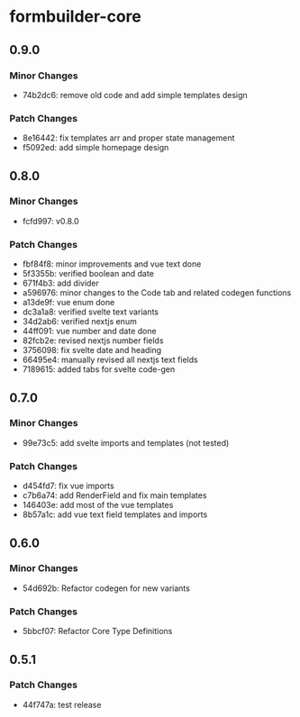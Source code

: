 # formbuilder-core

## 0.9.0

### Minor Changes

- 74b2dc6: remove old code and add simple templates design

### Patch Changes

- 8e16442: fix templates arr and proper state management
- f5092ed: add simple homepage design

## 0.8.0

### Minor Changes

- fcfd997: v0.8.0

### Patch Changes

- fbf84f8: minor improvements and vue text done
- 5f3355b: verified boolean and date
- 671f4b3: add divider
- a596976: minor changes to the Code tab and related codegen functions
- a13de9f: vue enum done
- dc3a1a8: verified svelte text variants
- 34d2ab6: verified nextjs enum
- 44ff091: vue number and date done
- 82fcb2e: revised nextjs number fields
- 3756098: fix svelte date and heading
- 66495e4: manually revised all nextjs text fields
- 7189615: added tabs for svelte code-gen

## 0.7.0

### Minor Changes

- 99e73c5: add svelte imports and templates (not tested)

### Patch Changes

- d454fd7: fix vue imports
- c7b6a74: add RenderField and fix main templates
- 146403e: add most of the vue templates
- 8b57a1c: add vue text field templates and imports

## 0.6.0

### Minor Changes

- 54d692b: Refactor codegen for new variants

### Patch Changes

- 5bbcf07: Refactor Core Type Definitions

## 0.5.1

### Patch Changes

- 44f747a: test release
